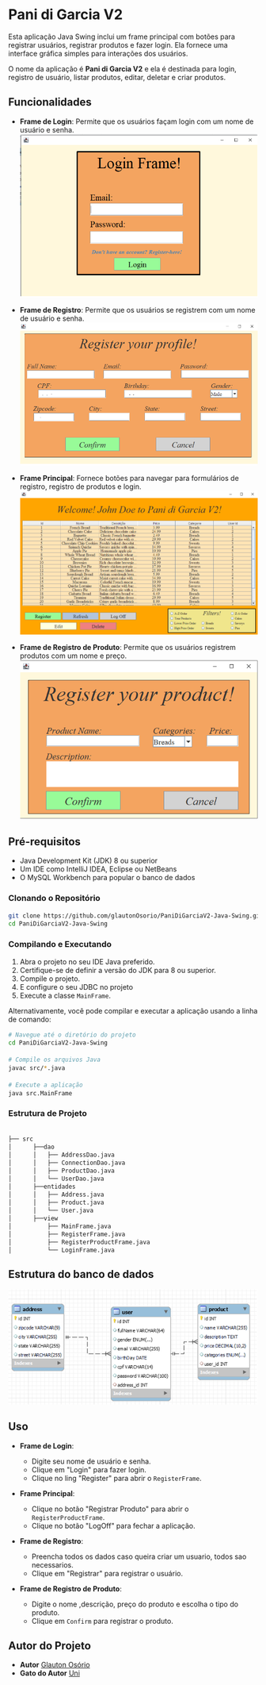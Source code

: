 
# Pani di Garcia V2

Esta aplicação Java Swing inclui um frame principal com botões para registrar usuários, registrar produtos e fazer login. Ela fornece uma interface gráfica simples para interações dos usuários.

O nome da aplicação é **Pani di Garcia V2** e ela é destinada para login, registro de usuário, listar produtos, editar, deletar e criar produtos.

## Funcionalidades

- **Frame de Login**: Permite que os usuários façam login com um nome de usuário e senha.
![Frame de Login](./images/loginFrame.png)
- **Frame de Registro**: Permite que os usuários se registrem com um nome de usuário e senha.
![Frame de Registro](./images/registerFrame.png)

- **Frame Principal**: Fornece botões para navegar para formulários de registro, registro de produtos e login.
![Frame Principal](./images/mainFrame.png)

- **Frame de Registro de Produto**: Permite que os usuários registrem produtos com um nome e preço.
![Frame de Registro de Produto](./images/registerProductFrame.png)



## Pré-requisitos

- Java Development Kit (JDK) 8 ou superior
- Um IDE como IntelliJ IDEA, Eclipse ou NetBeans
- O MySQL Workbench para popular o banco de dados


### Clonando o Repositório

```bash
git clone https://github.com/glautonOsorio/PaniDiGarciaV2-Java-Swing.git
cd PaniDiGarciaV2-Java-Swing
```

### Compilando e Executando

1. Abra o projeto no seu IDE Java preferido.
2. Certifique-se de definir a versão do JDK para 8 ou superior.
3. Compile o projeto.
4. E configure o seu JDBC no projeto
5. Execute a classe `MainFrame`.

Alternativamente, você pode compilar e executar a aplicação usando a linha de comando:

```bash
# Navegue até o diretório do projeto
cd PaniDiGarciaV2-Java-Swing

# Compile os arquivos Java
javac src/*.java

# Execute a aplicação
java src.MainFrame
```

### Estrutura de Projeto

```

├── src
│      ├──dao
│      │   ├── AddressDao.java
│      │   ├── ConnectionDao.java
│      │   ├── ProductDao.java
│      │   └── UserDao.java
│      ├──entidades
│      │   ├── Address.java
│      │   ├── Product.java
│      │   └── User.java
│      ├──view
│          ├── MainFrame.java
│          ├── RegisterFrame.java
│          ├── RegisterProductFrame.java
│          └── LoginFrame.java
```

## Estrutura do banco de dados

![ModeloBd](./images/sqlModel.png)


## Uso

- **Frame de Login**: 
  - Digite seu nome de usuário e senha.
  - Clique em "Login" para fazer login.
  - Clique no ling "Register" para abrir o `RegisterFrame`.

- **Frame Principal**: 
  - Clique no botão "Registrar Produto" para abrir o `RegisterProductFrame`.
  - Clique no botão "LogOff" para fechar a aplicação.

- **Frame de Registro**: 
  - Preencha todos os dados caso queira criar um usuario, todos sao necessarios.
  - Clique em "Registrar" para registrar o usuário.

- **Frame de Registro de Produto**: 
  - Digite o nome ,descrição, preço do produto e escolha o tipo do produto.
  - Clique em `Confirm` para registrar o produto.

## Autor do Projeto
- **Autor**
[Glauton Osório](https://github.com/glautonOsorio) 
- **Gato do Autor**
[Uni](https://github.com/glautonOsorio)